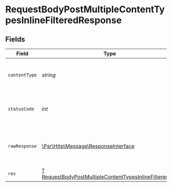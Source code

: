 # RequestBodyPostMultipleContentTypesInlineFilteredResponse


## Fields

| Field                                                                                                                                    | Type                                                                                                                                     | Required                                                                                                                                 | Description                                                                                                                              |
| ---------------------------------------------------------------------------------------------------------------------------------------- | ---------------------------------------------------------------------------------------------------------------------------------------- | ---------------------------------------------------------------------------------------------------------------------------------------- | ---------------------------------------------------------------------------------------------------------------------------------------- |
| `contentType`                                                                                                                            | *string*                                                                                                                                 | :heavy_check_mark:                                                                                                                       | HTTP response content type for this operation                                                                                            |
| `statusCode`                                                                                                                             | *int*                                                                                                                                    | :heavy_check_mark:                                                                                                                       | HTTP response status code for this operation                                                                                             |
| `rawResponse`                                                                                                                            | [\Psr\Http\Message\ResponseInterface](https://www.php-fig.org/psr/psr-7/#33-psrhttpmessageresponseinterface)                             | :heavy_minus_sign:                                                                                                                       | Raw HTTP response; suitable for custom response parsing                                                                                  |
| `res`                                                                                                                                    | [?RequestBodyPostMultipleContentTypesInlineFilteredRes](../../models/operations/RequestBodyPostMultipleContentTypesInlineFilteredRes.md) | :heavy_minus_sign:                                                                                                                       | OK                                                                                                                                       |